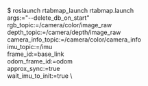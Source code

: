 $ roslaunch rtabmap_launch rtabmap.launch \
    args:="--delete_db_on_start" \
    rgb_topic:=/camera/color/image_raw \
    depth_topic:=/camera/depth/image_raw \
    camera_info_topic:=/camera/color/camera_info \
    imu_topic:=/imu \
    frame_id:=base_link \
    odom_frame_id:=odom \
    approx_sync:=true \
    wait_imu_to_init:=true \
